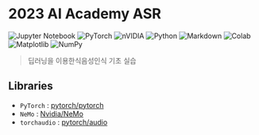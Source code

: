 # 2023 AI Academy ASR

![Jupyter Notebook](https://img.shields.io/badge/jupyter-%23FA0F00.svg?style=for-the-badge&logo=jupyter&logoColor=white)
![PyTorch](https://img.shields.io/badge/PyTorch-%23EE4C2C.svg?style=for-the-badge&logo=PyTorch&logoColor=white)
![nVIDIA](https://img.shields.io/badge/nVIDIA-%2376B900.svg?style=for-the-badge&logo=nVIDIA&logoColor=white)
![Python](https://img.shields.io/badge/python-3670A0?style=for-the-badge&logo=python&logoColor=ffdd54)
![Markdown](https://img.shields.io/badge/markdown-%23000000.svg?style=for-the-badge&logo=markdown&logoColor=white)
![Colab](https://img.shields.io/badge/Colab-F9AB00?style=for-the-badge&logo=googlecolab&color=525252)
![Matplotlib](https://img.shields.io/badge/Matplotlib-%23ffffff.svg?style=for-the-badge&logo=Matplotlib&logoColor=black)
![NumPy](https://img.shields.io/badge/numpy-%23013243.svg?style=for-the-badge&logo=numpy&logoColor=white)

> 딥러닝을 이용한식음성인식 기초 실습




## Libraries
- `PyTorch` : [pytorch/pytorch]( https://github.com/pytorch/pytorch )
- `NeMo` : [Nvidia/NeMo](https://github.com/NVIDIA/NeMo)
- `torchaudio` : [pytorch/audio](https://github.com/pytorch/audio) 
